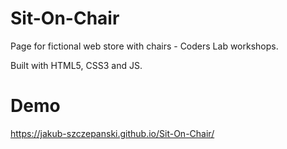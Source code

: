 # Sit-On-Chair

Page for fictional web store with chairs - Coders Lab workshops. 

Built with HTML5, CSS3 and JS.

# Demo
https://jakub-szczepanski.github.io/Sit-On-Chair/
